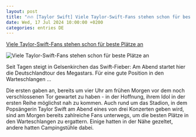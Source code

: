 ```yaml
---
layout: post
title: "🔥🔥 [Taylor Swift] Viele Taylor-Swift-Fans stehen schon für beste Plätze an"
date: Wed, 17 Jul 2024 10:00:00 +0200
categories: entries DE
---
```

[Viele Taylor-Swift-Fans stehen schon für beste Plätze an](https://ga.de/news/nrw/viele-taylor-swift-fans-stehen-schon-fuer-beste-plaetze-an_aid-116397477)

![Viele Taylor-Swift-Fans stehen schon für beste Plätze an](https://ga.de/imgs/93/2/0/7/4/2/4/1/2/9/tok_a854e470727cc74610d819a9711cc1a4/w1200_h630_x751_y1024_2ykdpnf5oo-v13-ax-s2048-5c8b9bcfab7ccc36.jpeg)

Seit Tagen steigt in Gelsenkirchen das Swift-Fieber: Am Abend startet hier die Deutschlandtour des Megastars. Für eine gute Position in den Warteschlangen ...

Die ersten gaben an, bereits um vier Uhr am frühen Morgen vor dem noch verschlossenen Tor gewartet zu haben - in der Hoffnung, ihrem Idol in der ersten Reihe möglichst nah zu kommen. Auch rund um das Stadion, in dem Popsängerin Taylor Swift am Abend eines von drei Konzerten geben wird, sind am Morgen bereits zahlreiche Fans unterwegs, um die besten Plätze in den Warteschlangen zu ergattern. Einige hatten in der Nähe gezeltet, andere hatten Campingstühle dabei.

